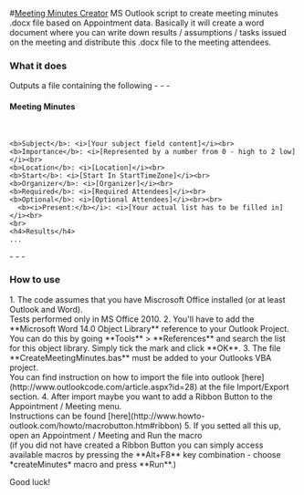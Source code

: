 #[Meeting Minutes Creator](http://szgyorfi.github.io/MeetingMinutesCreator)
MS Outlook script to create meeting minutes .docx file based on Appointment data. Basically it will create a word document where you can write down results / assumptions / tasks issued on the meeting and distribute this .docx file to the meeting attendees.
<h3>What it does</h3>
Outputs a file containing the following
- - -
<div>

  <h4>Meeting Minutes</h4><br>

  <p>

    <b>Subject</b>: <i>[Your subject field content]</i><br>
    <b>Importance</b>: <i>[Represented by a number from 0 - high to 2 low]</i><br>
    <b>Location</b>: <i>[Location]</i><br>
    <b>Start</b>: <i>[Start In StartTimeZone]</i><br>
    <b>Organizer</b>: <i>[Organizer]</i><br>
    <b>Required</b>: <i>[Required Attendees]</i><br>
    <b>Optional</b>: <i>[Optional Attendees]</i><br><br>
      <b><i>Present:</b></i>: <i>[Your actual list has to be filled in]</i><br>
    <br>
    <h4>Results</h4>
    ...
  </p>

</div>
- - - 

<h3>How to use</h3>
1. The code assumes that you have Miscrosoft Office installed (or at least Outlook and Word). <br>
Tests performed only in MS Office 2010.
2. You'll have to add the **Microsoft Word 14.0 Object Library** reference to your Outlook Project. <br>
You can do this by going **Tools** > **References** and search the list for this object library. Simply tick the mark and click **OK**.
3. The file **CreateMeetingMinutes.bas** must be added to your Outlooks VBA project. <br>
You can find instruction on how to import the file into outlook [here](http://www.outlookcode.com/article.aspx?id=28) at the file Import/Export section.
4. After import maybe you want to add a Ribbon Button to the Appointment / Meeting menu. <br>
Instructions can be found [here](http://www.howto-outlook.com/howto/macrobutton.htm#ribbon)
5. If you setted all this up, open an Appointment / Meeting and Run the macro <br>
(if you did not have created a Ribbon Button you can simply access available macros by pressing the **Alt+F8** key combination - choose *createMinutes* macro and press **Run**.)

Good luck!
